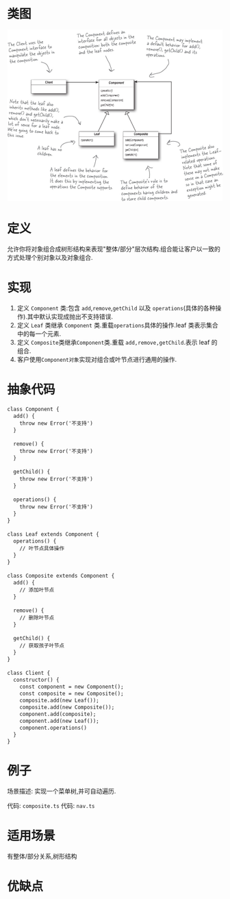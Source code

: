 # 类图

![](./组合类图.jpg)

# 定义

允许你将对象组合成树形结构来表现"整体/部分"层次结构.组合能让客户以一致的方式处理个别对象以及对象组合.

# 实现

1. 定义 `Component` 类:包含 `add`,`remove`,`getChild` 以及 `operations`(具体的各种操作).其中默认实现成抛出不支持错误.
2. 定义 `Leaf` 类继承 `Component` 类.重载`operations`具体的操作.leaf 类表示集合中的每一个元素.
3. 定义 `Composite`类继承`Component`类.重载 `add,remove,getChild`.表示 leaf 的组合.
4. 客户使用`Component对象`实现对组合或叶节点进行通用的操作.

# 抽象代码

    class Component {
      add() {
        throw new Error('不支持')
      }

      remove() {
        throw new Error('不支持')
      }

      getChild() {
        throw new Error('不支持')
      }

      operations() {
        throw new Error('不支持')
      }
    }

    class Leaf extends Component {
      operations() {
        // 叶节点具体操作
      }
    }

    class Composite extends Component {
      add() {
        // 添加叶节点
      }

      remove() {
        // 删除叶节点
      }

      getChild() {
        // 获取孩子叶节点
      }
    }

    class Client {
      constructor() {
        const component = new Component();
        const composite = new Composite();
        composite.add(new Leaf());
        composite.add(new Composite());
        component.add(composite);
        component.add(new Leaf());
        component.operations()
      }
    }

# 例子

场景描述: 实现一个菜单树,并可自动遍历.

代码: `composite.ts`
代码: `nav.ts`

# 适用场景

有整体/部分关系,树形结构

# 优缺点
